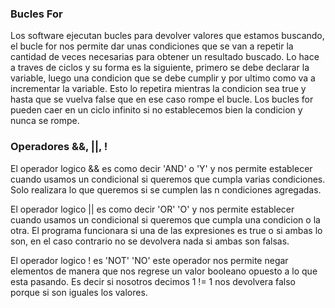 ### Bucles For 
Los software ejecutan bucles para devolver valores que estamos buscando, el bucle for nos permite dar unas condiciones que se van a repetir la cantidad de veces necesarias para obtener un resultado buscado.
Lo hace a traves de ciclos y su forma es la siguiente, primero se debe declarar la variable, luego una condicion que se debe cumplir y por ultimo como va a incrementar la variable. Esto lo repetira mientras la condicion sea true y hasta que se vuelva false que en ese caso rompe el bucle.
Los bucles for pueden caer en un ciclo infinito si no establecemos bien la condicion y nunca se rompe.

### Operadores &&, ||, !
El operador logico && es como decir 'AND' o 'Y' y nos permite establecer cuando usamos un condicional si queremos que cumpla varias condiciones. Solo realizara lo que queremos si se cumplen las n condiciones agregadas.

El operador logico || es como decir 'OR' 'O' y nos permite establecer cuando usamos un condicional si queremos que cumpla una condicion o la otra. El programa funcionara si una de las expresiones es true o si ambas lo son, en el caso contrario no se devolvera nada si ambas son falsas.

El operador logico ! es 'NOT' 'NO' este operador nos permite negar elementos de manera que nos regrese un valor booleano opuesto a lo que esta pasando. 
Es decir si nosotros decimos 1 != 1 nos devolvera falso porque si son iguales los valores. 